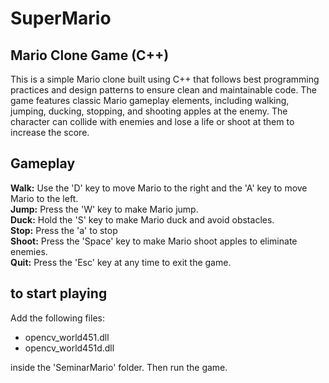 # SuperMario

## Mario Clone Game (C++)
This is a simple Mario clone built using C++ that follows best programming practices and design patterns to ensure clean and maintainable code. The game features classic Mario gameplay elements, including walking, jumping, ducking, stopping, and shooting apples at the enemy. The character can collide with enemies and lose a life or shoot at them to increase the score.

## Gameplay
**Walk:** Use the 'D' key to move Mario to the right and the 'A' key to move Mario to the left.</br>
**Jump:** Press the 'W' key to make Mario jump.</br>
**Duck:** Hold the 'S' key to make Mario duck and avoid obstacles.</br>
**Stop:** Press the 'a' to stop</br>
**Shoot:** Press the 'Space' key to make Mario shoot apples to eliminate enemies.</br>
**Quit:** Press the 'Esc' key at any time to exit the game.</br>


## to start playing
Add the following files:</br>
 * opencv_world451.dll</br>
 * opencv_world451d.dll</br>

inside the 'SeminarMario' folder. Then run the game.
